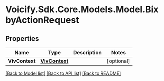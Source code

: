 # Voicify.Sdk.Core.Models.Model.BixbyActionRequest
## Properties

Name | Type | Description | Notes
------------ | ------------- | ------------- | -------------
**VivContext** | [**VivContext**](VivContext.md) |  | [optional] 

[[Back to Model list]](../README.md#documentation-for-models) [[Back to API list]](../README.md#documentation-for-api-endpoints) [[Back to README]](../README.md)

